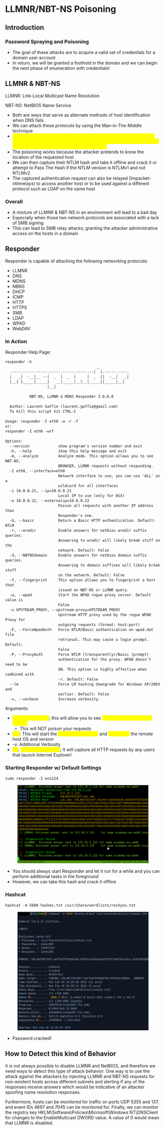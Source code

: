 # LLMNR/NBT-NS Poisoning

## Introduction

### Password Spraying and Poisoning

* The goal of these attacks are to acquire a valid set of credentials for a domain user account
* In return, we will be granted a foothold in the domain and we can begin the next phase of enumeration with credentials!

## LLMNR & NBT-NS

LLMNR: Link-Local Multicast Name Resolution

NBT-NS: NetBIOS Name Service

* Both are ways that serve as alternate methods of host identification when DNS fails
* We can attack these protocols by using the Man-in-The-Middle technique&#x20;
* <mark style="color:yellow;">The reason that LLMNR and NBT-NS are such a target is because any host on the network can reply to name resolution requests which is why we can poison these requests with Responder</mark>
* The poisoning works because the attacker pretends to know the location of the requested host
* We can then capture their NTLM hash and take it offline and crack it or attempt to Pass The Hash if the NTLM version is NTLMv1 and not NTLMv2
* The captured authentication request can also be relayed (Impacket-ntlmrelayx) to access another host or to be used against a different protocol such as LDAP on the same host

### Overall

* A mixture of LLMNR & NBT-NS in an environment will lead to a bad day
* Especially when those two network protocols are associated with a lack of SMB signing
* This can lead to SMB relay attacks; granting the attacker administrative access on the hosts in a domain

## Responder

Responder is capable of attacking the following networking protocols:

* LLMNR
* DNS
* MDNS
* NBNS
* DHCP
* ICMP
* HTTP
* HTTPS
* SMB
* LDAP
* WPAD
* WebDAV

### In Action

Responder Help Page:

```
responder -h
                                         __
  .----.-----.-----.-----.-----.-----.--|  |.-----.----.
  |   _|  -__|__ --|  _  |  _  |     |  _  ||  -__|   _|
  |__| |_____|_____|   __|_____|__|__|_____||_____|__|
                   |__|

           NBT-NS, LLMNR & MDNS Responder 3.0.6.0

  Author: Laurent Gaffie (laurent.gaffie@gmail.com)
  To kill this script hit CTRL-C

Usage: responder -I eth0 -w -r -f
or:
responder -I eth0 -wrf

Options:
  --version             show program's version number and exit
  -h, --help            show this help message and exit
  -A, --analyze         Analyze mode. This option allows you to see NBT-NS,
                        BROWSER, LLMNR requests without responding.
  -I eth0, --interface=eth0
                        Network interface to use, you can use 'ALL' as a
                        wildcard for all interfaces
  -i 10.0.0.21, --ip=10.0.0.21
                        Local IP to use (only for OSX)
  -e 10.0.0.22, --externalip=10.0.0.22
                        Poison all requests with another IP address than
                        Responder's one.
  -b, --basic           Return a Basic HTTP authentication. Default: NTLM
  -r, --wredir          Enable answers for netbios wredir suffix queries.
                        Answering to wredir will likely break stuff on the
                        network. Default: False
  -d, --NBTNSdomain     Enable answers for netbios domain suffix queries.
                        Answering to domain suffixes will likely break stuff
                        on the network. Default: False
  -f, --fingerprint     This option allows you to fingerprint a host that
                        issued an NBT-NS or LLMNR query.
  -w, --wpad            Start the WPAD rogue proxy server. Default value is
                        False
  -u UPSTREAM_PROXY, --upstream-proxy=UPSTREAM_PROXY
                        Upstream HTTP proxy used by the rogue WPAD Proxy for
                        outgoing requests (format: host:port)
  -F, --ForceWpadAuth   Force NTLM/Basic authentication on wpad.dat file
                        retrieval. This may cause a login prompt. Default:
                        False
  -P, --ProxyAuth       Force NTLM (transparently)/Basic (prompt)
                        authentication for the proxy. WPAD doesn't need to be
                        ON. This option is highly effective when combined with
                        -r. Default: False
  --lm                  Force LM hashing downgrade for Windows XP/2003 and
                        earlier. Default: False
  -v, --verbose         Increase verbosity.
```

Arguments:

* <mark style="color:yellow;">-A: Analyze mode</mark>; this will allow you to see <mark style="color:yellow;">NBT-NS, BROWSER, and LLMNR</mark>
  * This will NOT poison your requests
* <mark style="color:yellow;">-wf</mark>: This will start the <mark style="color:yellow;">WPAD rogue server</mark> and <mark style="color:yellow;">fingerprint</mark> the remote host OS and version
* \-v: Additional Verbosity
* <mark style="color:yellow;">-w</mark>: <mark style="color:yellow;">WPAD proxy server</mark>; it will capture all HTTP requests by any users that launch Internet Explorer!

### Starting Responder w/ Default Settings

```
sudo responder -I ens224
```

<figure><img src="../../.gitbook/assets/image (1) (7).png" alt=""><figcaption></figcaption></figure>

* You should always start Responder and let it run for a while and you can perform additional tasks in the foreground
* However, we can take this hash and crack it offline

### Hashcat

```
hashcat -m 5600 hashes.txt /usr/share/wordlists/rockyou.txt
```

<figure><img src="../../.gitbook/assets/image (4) (4).png" alt=""><figcaption></figcaption></figure>

* Password cracked!

## How to Detect this kind of Behavior

It is not always possible to disable LLMNR and NetBIOS, and therefore we need ways to detect this type of attack behavior. One way is to use the attack against the attackers by injecting LLMNR and NBT-NS requests for non-existent hosts across different subnets and alerting if any of the responses receive answers which would be indicative of an attacker spoofing name resolution responses.&#x20;

Furthermore, hosts can be monitored for traffic on ports UDP 5355 and 137, and event IDs 4697 and 7045 can be monitored for. Finally, we can monitor the registry key HKLM\Software\Policies\Microsoft\Windows NT\DNSClient for changes to the EnableMulticast DWORD value. A value of 0 would mean that LLMNR is disabled.

